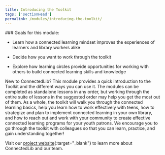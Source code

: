 ```yaml
---
title: Introducing the Toolkit
tags: ['sectionHead']
permalink: /modules/introducing-the-toolkit/
---
```


<div class="callout objectives" markdown="1"> 
### Goals for this module: 

* Learn how a connected learning mindset improves the experiences of learners and library workers alike

* Decide how you want to work through the toolkit

* Explore how learning circles provide opportunities for working with others to build connected learning skills and knowledge
</div>

New to ConnectedLib? This module provides a quick introduction to the Toolkit and the different ways you can use it. The modules can be completed as standalone lessons in any order, but working through the entire suite of lessons in the suggested order may help you get the most out of them. As a whole, the toolkit will walk you through the connected learning basics, help you learn how to work effectively with teens, how to strategize and plan to implement connected learning in your own library, and how to reach out and work with your community to create effective connected learning programs for your youth patrons. We encourage you to go through the toolkit with colleagues so that you can learn, practice, and gain understanding together!


Visit our [project website](http://connectedlib.ischool.uw.edu/){:target="_blank"} to learn more about ConnectedLib and our team.